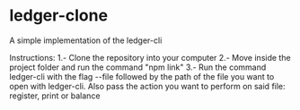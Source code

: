 # ledger-clone
A simple implementation of the ledger-cli

Instructions:
1.- Clone the repository into your computer
2.- Move inside the project folder and run the command "npm link"
3.- Run the command ledger-cli with the flag --file followed by the path of the file you want to open with ledger-cli. Also pass the action you want to perform on said file: register, print or balance
